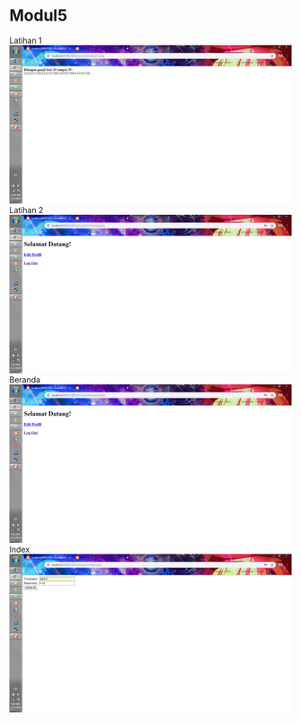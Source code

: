 # Modul5
Latihan 1
![!alt text](https://github.com/Arisandy88/Modul5/blob/master/latihan1.png)
Latihan 2
![!alt text](https://github.com/Arisandy88/Modul5/blob/master/beranda.png)
Beranda
![!alt text](https://github.com/Arisandy88/Modul5/blob/master/beranda.png)
Index
![!alt text](https://github.com/Arisandy88/Modul5/blob/master/index.png)

